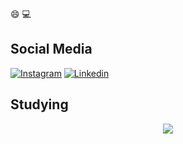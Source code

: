 :smile: :computer: 

## Social Media

[![Instagram](https://img.shields.io/badge/Instagram-E4405F?style=for-the-badge&logo=instagram&logoColor=black)](https://www.instagram.com/davi_felix00/) 
[![Linkedin](https://img.shields.io/badge/LinkedIn-0077B5?style=for-the-badge&logo=linkedin&logoColor=black)](https://www.linkedin.com/in/davi-felix-b5b3a3204/)


## Studying 

<p align="center">
  <a href="https://skillicons.dev">
    <img src="https://skillicons.dev/icons?i=git,docker,html,css,javascript,nodejs,mysql,vscode" />
  </a>
</p>
<br>

<h4 align="center" font-family: Georgia, 'Times New Roman', Times, serif;> 
</h4>
